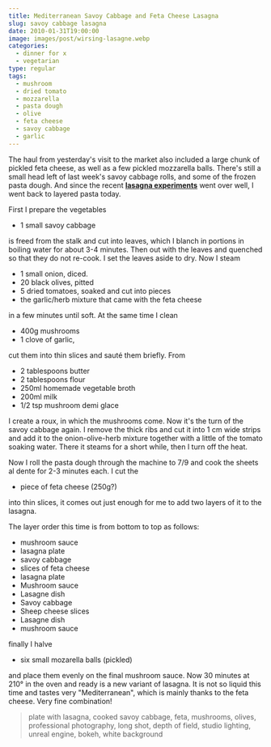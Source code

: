 ```yaml
---
title: Mediterranean Savoy Cabbage and Feta Cheese Lasagna
slug: savoy cabbage lasagna
date: 2010-01-31T19:00:00
image: images/post/wirsing-lasagne.webp
categories: 
  - dinner for x
  - vegetarian
type: regular
tags: 
  - mushroom
  - dried tomato
  - mozzarella
  - pasta dough
  - olive
  - feta cheese
  - savoy cabbage
  - garlic
---
```


The haul from yesterday's visit to the market also included a large chunk of pickled feta cheese, as well as a few pickled mozzarella balls. There's still a small head left of last week's savoy cabbage rolls, and some of the frozen pasta dough. And since the recent **[lasagna experiments](../lentil-pear-lasagna)** went over well, I went back to layered pasta today.

First I prepare the vegetables

* 1 small savoy cabbage

is freed from the stalk and cut into leaves, which I blanch in portions in boiling water for about 3-4 minutes. Then out with the leaves and quenched so that they do not re-cook. I set the leaves aside to dry. Now I steam

* 1 small onion, diced. 
* 20 black olives, pitted 
* 5 dried tomatoes, soaked and cut into pieces 
* the garlic/herb mixture that came with the feta cheese

in a few minutes until soft. At the same time I clean

* 400g mushrooms
* 1 clove of garlic,

cut them into thin slices and sauté them briefly. From

* 2 tablespoons butter 
* 2 tablespoons flour 
* 250ml homemade vegetable broth 
* 200ml milk 
* 1/2 tsp mushroom demi glace

I create a roux, in which the mushrooms come. Now it's the turn of the savoy cabbage again. I remove the thick ribs and cut it into 1 cm wide strips and add it to the onion-olive-herb mixture together with a little of the tomato soaking water. There it steams for a short while, then I turn off the heat.

Now I roll the pasta dough through the machine to 7/9 and cook the sheets al dente for 2-3 minutes each. I cut the

* piece of feta cheese (250g?)

into thin slices, it comes out just enough for me to add two layers of it to the lasagna.

The layer order this time is from bottom to top as follows:

* mushroom sauce 
* lasagna plate 
* savoy cabbage 
* slices of feta cheese 
* lasagna plate 
* Mushroom sauce 
* Lasagne dish 
* Savoy cabbage 
* Sheep cheese slices 
* Lasagne dish 
* mushroom sauce

finally I halve

* six small mozarella balls (pickled)

and place them evenly on the final mushroom sauce. Now 30 minutes at 210° in the oven and ready is a new variant of lasagna. It is not so liquid this time and tastes very "Mediterranean", which is mainly thanks to the feta cheese. Very fine combination!

> plate with lasagna, cooked savoy cabbage, feta, mushrooms, olives, professional photography, long shot, depth of field, studio lighting, unreal engine, bokeh, white background
